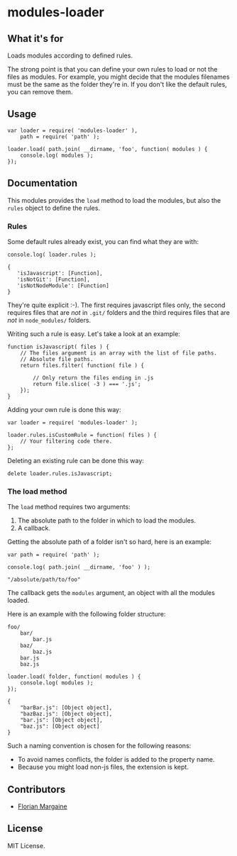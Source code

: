 modules-loader
===

What it's for
---

Loads modules according to defined rules.

The strong point is that you can define your own rules to load or not the files
as modules. For example, you might decide that the modules filenames must be
the same as the folder they're in. If you don't like the default rules, you
can remove them.

Usage
---

    var loader = require( 'modules-loader' ),
        path = require( 'path' );

    loader.load( path.join( __dirname, 'foo', function( modules ) {
        console.log( modules );
    });

Documentation
---

This modules provides the `load` method to load the modules, but also the
`rules` object to define the rules.

### Rules

Some default rules already exist, you can find what they are with:

    console.log( loader.rules );

    {
       'isJavascript': [Function],
       'isNotGit': [Function],
       'isNotNodeModule': [Function]
    }

They're quite explicit :-). The first requires javascript files only, the
second requires files that are *not* in `.git/` folders and the third requires
files that are *not* in `node_modules/` folders.

Writing such a rule is easy. Let's take a look at an example:

    function isJavascript( files ) {
        // The files argument is an array with the list of file paths.
        // Absolute file paths.
        return files.filter( function( file ) {

            // Only return the files ending in .js
            return file.slice( -3 ) === '.js';
        });
    }

Adding your own rule is done this way:

    var loader = require( 'modules-loader' );

    loader.rules.isCustomRule = function( files ) {
        // Your filtering code there.
    };

Deleting an existing rule can be done this way:

    delete loader.rules.isJavascript;

### The load method

The `load` method requires two arguments:

1. The absolute path to the folder in which to load the modules.
2. A callback.

Getting the absolute path of a folder isn't so hard, here is an example:

    var path = require( 'path' );

    console.log( path.join( __dirname, 'foo' ) );

    "/absolute/path/to/foo"

The callback gets the `modules` argument, an object with all the modules
loaded.

Here is an example with the following folder structure:

    foo/
        bar/
            bar.js
        baz/
            baz.js
        bar.js
        baz.js

    loader.load( folder, function( modules ) {
        console.log( modules );
    });

    {
        "barBar.js": [Object object],
        "bazBaz.js": [Object object],
        "bar.js": [Object object],
        "baz.js": [Object object]
    }

Such a naming convention is chosen for the following reasons:

- To avoid names conflicts, the folder is added to the property name.
- Because you might load non-js files, the extension is kept.

Contributors
---

- [Florian Margaine](http://margaine.com)

License
---

MIT License.

